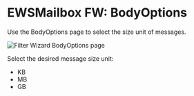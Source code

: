 # EWSMailbox FW: BodyOptions

Use the BodyOptions page to select the size unit of messages.

![Filter Wizard BodyOptions page](/img/versioned_docs/accessanalyzer_11.6/accessanalyzer/admin/datacollector/ewsmailbox/filterwizard/bodyoptions.webp)

Select the desired message size unit:

- KB
- MB
- GB
